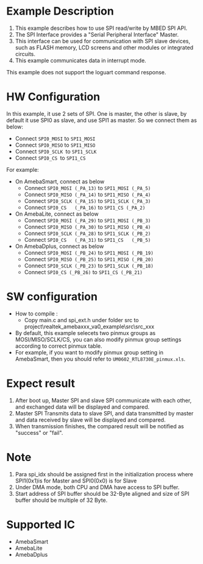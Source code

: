 # Example Description

1. This example describes how to use SPI read/write by MBED SPI API.
2. The SPI Interface provides a "Serial Peripheral Interface" Master.
3. This interface can be used for communication with SPI slave devices, such as FLASH memory, LCD screens and other modules or integrated circuits.
4. This example communicates data in interrupt mode.

This example does not support the loguart command response.

# HW Configuration

In this example, it use 2 sets of SPI. One is master, the other is slave, by default it use SPI0 as slave, and use SPI1 as master. So we connect them as below:

- Connect `SPI0_MOSI` to `SPI1_MOSI`
- Connect `SPI0_MISO` to `SPI1_MISO`
- Connect `SPI0_SCLK `to `SPI1_SCLK`
- Connect `SPI0_CS `to `SPI1_CS`

For example:

- On AmebaSmart, connect as below
  - Connect `SPI0_MOSI (_PA_13)` to `SPI1_MOSI (_PA_5)`
  - Connect `SPI0_MISO (_PA_14)` to `SPI1_MISO (_PA_4)`
  - Connect `SPI0_SCLK (_PA_15)` to `SPI1_SCLK (_PA_3)`
  - Connect `SPI0_CS   (_PA_16)` to `SPI1_CS (_PA_2)`
- On AmebaLite, connect as below
  - Connect `SPI0_MOSI (_PA_29)` to `SPI1_MOSI (_PB_3)`
  - Connect `SPI0_MISO (_PA_30)` to `SPI1_MISO (_PB_4)`
  - Connect `SPI0_SCLK (_PA_28)` to `SPI1_SCLK (_PB_2)`
  - Connect `SPI0_CS   (_PA_31)` to `SPI1_CS   (_PB_5)`
- On AmebaDplus, connect as below
  - Connect `SPI0_MOSI (_PB_24)` to `SPI1_MOSI (_PB_19)`
  - Connect `SPI0_MISO (_PB_25)` to `SPI1_MISO (_PB_20)`
  - Connect `SPI0_SCLK (_PB_23)` to `SPI1_SCLK (_PB_18)`
  - Connect `SPI0_CS (_PB_26)` to `SPI1_CS (_PB_21)`

# SW configuration

- How to compile :
  - Copy main.c and spi_ext.h under folder src to project\realtek_amebaxxx_va0_example\src\src_xxx
- By default, this example selecets two pinmux groups as MOSI/MISO/SCLK/CS, you can also modify pinmux group settings according to correct pinmux table.
- For example, if you want to modify pinmux group setting in AmebaSmart, then you should refer to `UM0602_RTL8730E_pinmux.xls`.

# Expect result

1. After boot up, Master SPI and slave SPI communicate with each other, and exchanged data will be displayed and compared.
2. Master SPI Transmits data to slave SPI, and data transmitted by master and data received by slave will be displayed and compared.
3. When transmission finishes, the compared result will be notified as "success" or "fail".

# Note

1. Para spi_idx should be assigned first in the initialization process where SPI1(0x1)is for Master and SPI0(0x0) is for Slave
2. Under DMA mode, both CPU and DMA have access to SPI buffer.
3. Start address of SPI buffer should be 32-Byte aligned and size of SPI buffer should be multiple of 32 Byte.

# Supported IC

- AmebaSmart
- AmebaLite
- AmebaDplus
